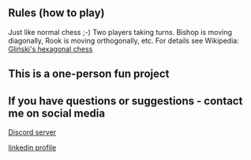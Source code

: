 ## Rules (how to play)

Just like normal chess ;-)
Two players taking turns.
Bishop is moving diagonally, Rook is moving orthogonally, etc.
For details see Wikipedia: [Gliński's hexagonal chess](https://en.wikipedia.org/wiki/Hexagonal_chess#Gli%C5%84ski's_hexagonal_chess)

## This is a one-person fun project
## If you have questions or suggestions - contact me on social media

[Discord server](https://discord.gg/jFXdp6xU)

[linkedin profile](https://www.linkedin.com/in/konrad-leszczynski-a856002/)